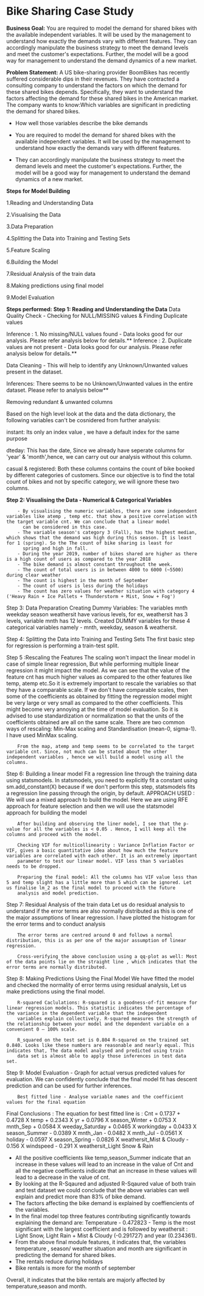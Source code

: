 # Bike Sharing Case Study
**Business Goal:**
You are required to model the demand for shared bikes with the available independent variables. It will be used by the management to understand how exactly the demands vary with different features. They can accordingly manipulate the business strategy to meet the demand levels and meet the customer's expectations. 
Further, the model will be a good way for management to understand the demand dynamics of a new market.

**Problem Statement:**
A US bike-sharing provider BoomBikes has recently suffered considerable dips in their revenues. They have contracted a consulting company to understand the factors on which the demand for these shared bikes depends. 
Specifically, they want to understand the factors affecting the demand for these shared bikes in the American market. The company wants to know:Which variables are significant in predicting the demand for shared bikes.

 - How well those variables describe the bike demands
   
 - You are required to model the demand for shared bikes with the available independent variables. It will be used by the management to understand how exactly the demands vary with different features.
   
 - They can accordingly manipulate the business strategy to meet the demand levels and meet the customer's expectations. Further, the model will be a good way for management to understand the demand dynamics of a new market.

**Steps for Model Building**

1.Reading and Understanding Data

2.Visualising the Data

3.Data Preparation

4.Splitting the Data into Training and Testing Sets

5.Feature Scaling

6.Building the Model

7.Residual Analysis of the train data

8.Making predictions using final model

9.Model Evaluation

**Steps performed:**
**Step 1: Reading and Understanding the Data**
Data Quality Check - Checking for NULL/MISSING values & Finding Duplicate values

Inference : 1. No missing/NULL values found - Data looks good for our analysis. Please refer analysis below for details.**
Inference : 2. Duplicate values are not present - Data looks good for our analysis. Please refer analysis below for details.**

Data Cleaning - This will help to identify any Unknown/Unwanted values present in the dataset.

Inferences: There seems to be no Unknown/Unwanted values in the entire dataset. Please refer to analysis below**

Removing redundant & unwanted columns

Based on the high level look at the data and the data dictionary, the following variables can't be cosnidered from further analysis:

instant: Its only an index value , we have a default index for the same purpose

dteday: This has the date, Since we already have seperate columns for 'year' & 'month',hence, we can carry out our analysis without this column.

casual & registered: Both these columns contains the count of bike booked by different categories of customers. Since our objective is to find the total count of bikes and not by specific category, we will ignore these two columns.

**Step 2: Visualising the Data - Numerical & Categorical Variables**

        - By visualising the numeric variables, there are some independent variables like atemp , temp etc. that show a positive correlation with the target variable cnt. We can conclude that a linear model 
          can be considered in this case.
        - The variable season's category 3 (Fall), has the highest median, which shows that the demand was high during this season. It is least for 1 (spring). So the The count of bike sharing is least for 
          spring and high in fall.              
        - During the year 2019, number of bikes shared are higher as there is a high count of users as compared to the year 2018              
        - The bike demand is almost constant throughout the week.              
        - The count of total users is in between 4000 to 6000 (~5500) during clear weather              
        - The count is highest in the month of September              
        - The count of users is less during the holidays              
        - The count has zero values for weather situation with category 4 ('Heavy Rain + Ice Pallets + Thunderstorm + Mist, Snow + Fog')

Step 3: Data Preparation
      Creating Dummy Variables: The variables mnth weekday season weathersit have various levels, for ex, weathersit has 3 levels, variable mnth has 12 levels. Created DUMMY variables for these 4 categorical variables namely 
      - mnth, weekday, season & weathersit.

Step 4: Splitting the Data into Training and Testing Sets
        The first basic step for regression is performing a train-test split.
        
Step 5 :Rescaling the Features
        The scaling won't impact the linear model in case of simple linear regression, But while performing multiple linear regression it might impact the model. As we can see that the value of the feature cnt 
        has much higher values as compared to the other features like temp, atemp etc.So it is extremely important to rescale the variables so that they have a comparable scale. If we don't have comparable 
        scales, then some of the coefficients as obtained by fitting the regression model might be very large or very small as compared to the other coefficients. This might become very annoying at the time 
        of model evaluation. So it is advised to use standardization or normalization so that the units of the coefficients obtained are all on the same scale. 
        There are two common ways of rescaling: Min-Max scaling and Standardisation (mean-0, sigma-1). I have used MinMax scaling.

        From the map, atemp and temp seems to be correlated to the target variable cnt. Since, not much can be stated about the other independent variables , hence we will build a model using all the columns.

Step 6: Building a linear model
        Fit a regression line through the training data using statsmodels. In statsmodels, you need to explicitly fit a constant using sm.add_constant(X) because if we don't perform this step, statsmodels 
        fits a regression line passing through the origin, by default.
        APPROACH USED : We will use a mixed approach to build the model.
        Here we are using RFE approach for feature selection and then we will use the statsmodel approach for building the model

        After building and observing the liner model, I see that the p-value for all the variables is < 0.05 . Hence, I will keep all the columns and proceed with the model.

        Checking VIF for multicollinearity : Variance Inflation Factor or VIF, gives a basic quantitative idea about how much the feature variables are correlated with each other. It is an extremely important 
        parameter to test our linear model. VIF less than 5 variables needs to be dropped.

        Preparing the final model: All the columns has VIF value less than 5 and temp slight has a little more than 5 which can be ignored. Let us finalise lm_2 as the final model to proceed with the future 
        analysis and model prediction.

Step 7: Residual Analysis of the train data
        Let us do residual analysis to understand if the error terms are also normally distributed as this is one of the major assumptions of linear regression. I have plotted the histogram for the error terms 
        and to conduct analysis

        The error terms are centred around 0 and follows a normal distribution, this is as per one of the major assumption of linear regression.

        Cross-verifying the above conclusion using a qq-plot as well: Most of the data points lie on the straight line , which indicates that the error terms are normally distributed.

Step 8: Making Predictions Using the Final Model
        We have fitted the model and checked the normality of error terms using residual analysis, Let us make predictions using the final model.

        R-squared Caclulations: R-squared is a goodness-of-fit measure for linear regression models. This statistic indicates the percentage of the variance in the dependent variable that the independent 
        variables explain collectively. R-squared measures the strength of the relationship between your model and the dependent variable on a convenient 0 – 100% scale.

        R_squared on the test set is 0.804 R-squared on the trained set 0.840. Looks like these numbers are reasonable and nearly equal. This indicates that, The data model analysed and predicted using train 
        data set is almost able to apply those inferences in test data set.

Step 9: Model Evaluation - Graph for actual versus predicted values for evaluation.
        We can confidently conclude that the final model fit has descent prediction and can be used for further inferences.

        Best fitted line - Analyse variable names and the coefficient values for the final equation

Final Conclusions : The equation for best fitted line is : Cnt = 0.1737 + 0.4728 X temp + 0.2343 X yr + 0.0796 X season_Winter + 0.0753 X mnth_Sep + 0.0584 X weeday_Saturday + 0.0465 X workingday 
        + 0.0433 X season_Summer - 0.0389 X mnth_Jan - 0.0482 X mnth_Jul - 0.0561 X holiday - 0.0597 X season_Spring - 0.0826 X weathersit_Mist & Cloudy - 0.156 X windspeed - 0.291 X weathersit_Light Snow & Rain
        
- All the positive coefficients like temp,season_Summer indicate that an increase in these values will lead to an increase in the value of Cnt and all the negative coefficients indicate that an increase in these values will lead to a decrease in the value of cnt.
- By looking at the R-Sqaured and adjusted R-Sqaured value of both train and test dataset we could conclude that the above variables can well explain and predict more than 83% of bike demand.
- The factors affecting the bike demand is explained by coeffiencients of the variables.
- In the final model top three features contributing significantly towards explaining the demand are: Temperature - 0.472823 - Temp is the most significant with the largest coefficient and is followed by weathersit : Light Snow, Light Rain + Mist & Cloudy (-0.291727) and year (0.234361).
- From the above final module features, it indicates that, the variables temperature , season/ weather situation and month are significant in predicting the demand for shared bikes.
- The rentals reduce during holidays
- Bike rentals is more for the month of september

Overall, it indicates that the bike rentals are majorly affected by temperature,season and month.
